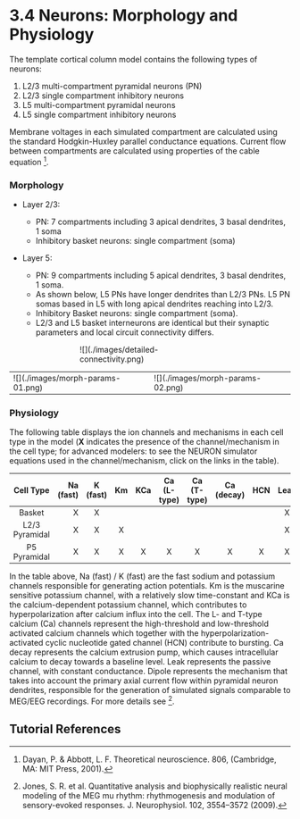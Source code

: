 <!--
# Title: 3.4 Neurons: Morphology and Physiology
# Updated: 2024-01-16
#
# Contributors:
    # Dylan Daniels
-->

<!-- compare original: https://jonescompneurolab.github.io/hnn-under_the_hood/02_morphology-physiology/02_morphology-physiology -->

# 3.4 Neurons: Morphology and Physiology

The template cortical column model contains the following types of neurons:

1. L2/3 multi-compartment pyramidal neurons (PN)
2. L2/3 single compartment inhibitory neurons
3. L5 multi-compartment pyramidal neurons
4. L5 single compartment inhibitory neurons

Membrane voltages in each simulated compartment are calculated using the standard Hodgkin-Huxley parallel conductance equations. Current flow between compartments are calculated using properties of the cable equation [^1].

### Morphology

- Layer 2/3:
    - PN: 7 compartments including 3 apical dendrites, 3 basal dendrites, 1 soma
    - Inhibitory basket neurons: single compartment (soma)

- Layer 5:
    - PN: 9 compartments including 5 apical dendrites, 3 basal dendrites, 1 soma.
    - As shown below, L5 PNs have longer dendrites than L2/3 PNs. L5 PN somas based in L5 with long apical dendrites reaching into L2/3.
    - Inhibitory Basket neurons: single compartment (soma).
    - L2/3 and L5 basket interneurons are identical but their synaptic parameters and local circuit connectivity differs.

<div style="display:block; width:50%; margin: 0 auto;">
![](./images/detailed-connectivity.png)
</div>

<table style="border:none">
  <tr>
    <td style="border:none" width=>
    ![](./images/morph-params-01.png)
    </td>
    <td style="border:none; vertical-align:middle;">
    ![](./images/morph-params-02.png)
    </td>
  </tr>
</table>

### Physiology

The following table displays the ion channels and mechanisms in each cell type in the model (**X** indicates the presence of the channel/mechanism in the cell type; for advanced modelers: to see the NEURON simulator equations used in the channel/mechanism, click on the links in the table).

| Cell Type      | Na (fast) | K (fast) | Km | KCa | Ca (L-type) | Ca (T-type) | Ca (decay) | HCN | Leak | Dipole |
|:--------------:|----------:|:--------:|:--:|:---:|:-----------:|:-----------:|:----------:|:---:|:----:|:------:|
| Basket         |         X | X        |    |     |             |             |            |     | X    |        |
| L2/3 Pyramidal |         X | X        | X  |     |             |             |            |     | X    | X      |
| P5 Pyramidal   |         X | X        | X  | X   | X           | X           | X          | X   | X    | X      |

In the table above, Na (fast) / K (fast) are the fast sodium and potassium channels responsible for generating action potentials. Km is the muscarine sensitive potassium channel, with a relatively slow time-constant and KCa is the calcium-dependent potassium channel, which contributes to hyperpolarization after calcium influx into the cell. The L- and T-type calcium (Ca) channels represent the high-threshold and low-threshold activated calcium channels which together with the hyperpolarization-activated cyclic nucleotide gated channel (HCN) contribute to bursting. Ca decay represents the calcium extrusion pump, which causes intracellular calcium to decay towards a baseline level. Leak represents the passive channel, with constant conductance. Dipole represents the mechanism that takes into account the primary axial current flow within pyramidal neuron dendrites, responsible for the generation of simulated signals comparable to MEG/EEG recordings. For more details see [^2].

## Tutorial References

[^1]: Dayan, P. & Abbott, L. F. Theoretical neuroscience. 806, (Cambridge, MA: MIT Press, 2001).
[^2]: Jones, S. R. et al. Quantitative analysis and biophysically realistic neural modeling of the MEG mu rhythm: rhythmogenesis and modulation of sensory-evoked responses. J. Neurophysiol. 102, 3554–3572 (2009).
